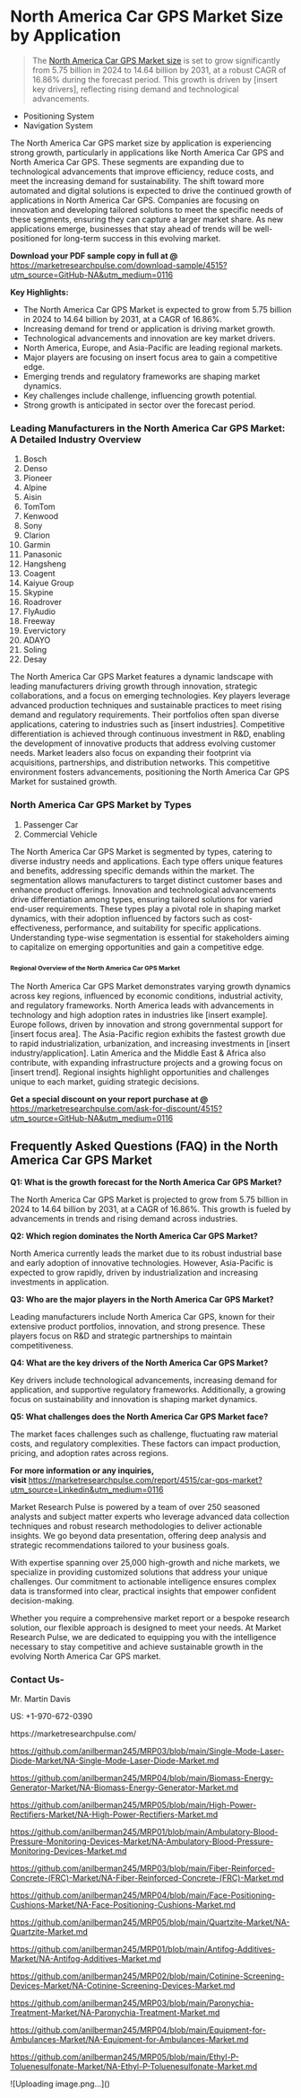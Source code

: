 <h1>North America Car GPS Market&nbsp;Size by Application</h1><blockquote><p>The <a href="https://marketresearchpulse.com/download-sample/4515?utm_source=GitHub-NA&amp;utm_medium=0116">North America Car GPS Market size</a> is set to grow significantly from 5.75 billion in 2024 to 14.64 billion by 2031, at a robust CAGR of 16.86% during the forecast period. This growth is driven by [insert key drivers], reflecting rising demand and technological advancements.</p></blockquote><ul><li>Positioning System <li> Navigation System</li></ul><p>The North America Car GPS market size by application is experiencing strong growth, particularly in applications like North America Car GPS and North America Car GPS. These segments are expanding due to technological advancements that improve efficiency, reduce costs, and meet the increasing demand for sustainability. The shift toward more automated and digital solutions is expected to drive the continued growth of applications in North America Car GPS. Companies are focusing on innovation and developing tailored solutions to meet the specific needs of these segments, ensuring they can capture a larger market share. As new applications emerge, businesses that stay ahead of trends will be well-positioned for long-term success in this evolving market.</p><p><strong>Download your PDF sample copy in full at @ </strong><a href="https://marketresearchpulse.com/download-sample/4515?utm_source=GitHub-NA&amp;utm_medium=0116">https://marketresearchpulse.com/download-sample/4515?utm_source=GitHub-NA&amp;utm_medium=0116</a></p><p><strong>Key Highlights: </strong></p><ul><li>The North America Car GPS Market is expected to grow from 5.75 billion in 2024 to 14.64 billion by 2031, at a CAGR of 16.86%.</li><li>Increasing demand for trend or application is driving market growth.</li><li>Technological advancements and innovation are key market drivers.</li><li>North America, Europe, and Asia-Pacific are leading regional markets.</li><li>Major players are focusing on insert focus area to gain a competitive edge.</li><li>Emerging trends and regulatory frameworks are shaping market dynamics.</li><li>Key challenges include challenge, influencing growth potential.</li><li>Strong growth is anticipated in sector over the forecast period.</li></ul><h3>Leading Manufacturers in the North America Car GPS Market: A Detailed Industry Overview</h3><ol><li>Bosch</li><li>Denso</li><li>Pioneer</li><li>Alpine</li><li>Aisin</li><li>TomTom</li><li>Kenwood</li><li>Sony</li><li>Clarion</li><li>Garmin</li><li>Panasonic</li><li>Hangsheng</li><li>Coagent</li><li>Kaiyue Group</li><li>Skypine</li><li>Roadrover</li><li>FlyAudio</li><li>Freeway</li><li>Evervictory</li><li>ADAYO</li><li>Soling</li><li>Desay</li></ol><div class="flex max-w-full flex-col flex-grow"><div class="min-h-8 text-message flex w-full flex-col items-end gap-2 whitespace-normal break-words [.text-message+&amp;]:mt-5" dir="auto" data-message-author-role="assistant" data-message-id="fd8432e4-4910-450d-b182-61b7bfb0a01f" data-message-model-slug="gpt-4o"><div class="flex w-full flex-col gap-1 empty:hidden first:pt-[3px]"><div class="markdown prose w-full break-words dark:prose-invert light"><p>The North America Car GPS Market features a dynamic landscape with leading manufacturers driving growth through innovation, strategic collaborations, and a focus on emerging technologies. Key players leverage advanced production techniques and sustainable practices to meet rising demand and regulatory requirements. Their portfolios often span diverse applications, catering to industries such as [insert industries]. Competitive differentiation is achieved through continuous investment in R&amp;D, enabling the development of innovative products that address evolving customer needs. Market leaders also focus on expanding their footprint via acquisitions, partnerships, and distribution networks. This competitive environment fosters advancements, positioning the North America Car GPS Market for sustained growth.</p></div></div></div></div><h3>North America Car GPS Market by Types</h3><ol><li>Passenger Car <li> Commercial Vehicle</li></ol><div class="flex max-w-full flex-col flex-grow"><div class="min-h-8 text-message flex w-full flex-col items-end gap-2 whitespace-normal break-words [.text-message+&amp;]:mt-5" dir="auto" data-message-author-role="assistant" data-message-id="084470be-0bb7-4664-bddf-5156b4f41249" data-message-model-slug="gpt-4o-mini"><div class="flex w-full flex-col gap-1 empty:hidden first:pt-[3px]"><div class="markdown prose w-full break-words dark:prose-invert light"><p>The North America Car GPS Market is segmented by types, catering to diverse industry needs and applications. Each type offers unique features and benefits, addressing specific demands within the market. The segmentation allows manufacturers to target distinct customer bases and enhance product offerings. Innovation and technological advancements drive differentiation among types, ensuring tailored solutions for varied end-user requirements. These types play a pivotal role in shaping market dynamics, with their adoption influenced by factors such as cost-effectiveness, performance, and suitability for specific applications. Understanding type-wise segmentation is essential for stakeholders aiming to capitalize on emerging opportunities and gain a competitive edge.</p></div></div></div></div><h3><span style="font-size: 11px;">Regional Overview of the North America Car GPS Market</span></h3><div class="flex max-w-full flex-col flex-grow"><div class="min-h-8 text-message flex w-full flex-col items-end gap-2 whitespace-normal break-words [.text-message+&amp;]:mt-5" dir="auto" data-message-author-role="assistant" data-message-id="e9038762-ce64-4e30-91c9-9bd413514231" data-message-model-slug="gpt-4o-mini"><div class="flex w-full flex-col gap-1 empty:hidden first:pt-[3px]"><div class="markdown prose w-full break-words dark:prose-invert light"><p>The North America Car GPS Market demonstrates varying growth dynamics across key regions, influenced by economic conditions, industrial activity, and regulatory frameworks. North America leads with advancements in technology and high adoption rates in industries like [insert example]. Europe follows, driven by innovation and strong governmental support for [insert focus area]. The Asia-Pacific region exhibits the fastest growth due to rapid industrialization, urbanization, and increasing investments in [insert industry/application]. Latin America and the Middle East &amp; Africa also contribute, with expanding infrastructure projects and a growing focus on [insert trend]. Regional insights highlight opportunities and challenges unique to each market, guiding strategic decisions.</p></div></div></div></div><p><strong>Get a special discount on your report purchase at @ </strong><a href="https://marketresearchpulse.com/ask-for-discount/4515?utm_source=GitHub-NA&amp;utm_medium=0116">https://marketresearchpulse.com/ask-for-discount/4515?utm_source=GitHub-NA&amp;utm_medium=0116</a></p><h2>Frequently Asked Questions (FAQ) in the North America Car GPS Market</h2><p><strong>Q1: What is the growth forecast for the North America Car GPS Market?</strong></p><p>The North America Car GPS Market is projected to grow from 5.75 billion in 2024 to 14.64 billion by 2031, at a CAGR of 16.86%. This growth is fueled by advancements in trends and rising demand across industries.</p><p><strong>Q2: Which region dominates the North America Car GPS Market?</strong></p><p>North America currently leads the market due to its robust industrial base and early adoption of innovative technologies. However, Asia-Pacific is expected to grow rapidly, driven by industrialization and increasing investments in application.</p><p><strong>Q3: Who are the major players in the North America Car GPS Market?</strong></p><p>Leading manufacturers include North America Car GPS, known for their extensive product portfolios, innovation, and strong presence. These players focus on R&amp;D and strategic partnerships to maintain competitiveness.</p><p><strong>Q4: What are the key drivers of the North America Car GPS Market?</strong></p><p>Key drivers include technological advancements, increasing demand for application, and supportive regulatory frameworks. Additionally, a growing focus on sustainability and innovation is shaping market dynamics.</p><p><strong>Q5: What challenges does the North America Car GPS Market face?</strong></p><p>The market faces challenges such as challenge, fluctuating raw material costs, and regulatory complexities. These factors can impact production, pricing, and adoption rates across regions.</p><p><strong>For more information or any inquiries, visit&nbsp;</strong><a href="https://marketresearchpulse.com/report/4515/car-gps-market?utm_source=Linkedin&utm_medium=0116">https://marketresearchpulse.com/report/4515/car-gps-market?utm_source=Linkedin&utm_medium=0116</a></p><p>Market Research Pulse is powered by a team of over 250 seasoned analysts and subject matter experts who leverage advanced data collection techniques and robust research methodologies to deliver actionable insights. We go beyond data presentation, offering deep analysis and strategic recommendations tailored to your business goals.</p><p>With expertise spanning over 25,000 high-growth and niche markets, we specialize in providing customized solutions that address your unique challenges. Our commitment to actionable intelligence ensures complex data is transformed into clear, practical insights that empower confident decision-making.</p><p>Whether you require a comprehensive market report or a bespoke research solution, our flexible approach is designed to meet your needs. At Market Research Pulse, we are dedicated to equipping you with the intelligence necessary to stay competitive and achieve sustainable growth in the evolving North America Car GPS market.</p><h3><strong>Contact Us-</strong></h3><p>Mr. Martin Davis</p><p>US: +1-970-672-0390</p><p>https://marketresearchpulse.com/</p><p><a href="https://github.com/anilberman245/MRP03/blob/main/Single-Mode-Laser-Diode-Market/NA-Single-Mode-Laser-Diode-Market.md">https://github.com/anilberman245/MRP03/blob/main/Single-Mode-Laser-Diode-Market/NA-Single-Mode-Laser-Diode-Market.md</a></p><p><a href="https://github.com/anilberman245/MRP04/blob/main/Biomass-Energy-Generator-Market/NA-Biomass-Energy-Generator-Market.md">https://github.com/anilberman245/MRP04/blob/main/Biomass-Energy-Generator-Market/NA-Biomass-Energy-Generator-Market.md</a></p><p><a href="https://github.com/anilberman245/MRP05/blob/main/High-Power-Rectifiers-Market/NA-High-Power-Rectifiers-Market.md">https://github.com/anilberman245/MRP05/blob/main/High-Power-Rectifiers-Market/NA-High-Power-Rectifiers-Market.md</a></p><p><a href="https://github.com/anilberman245/MRP01/blob/main/Ambulatory-Blood-Pressure-Monitoring-Devices-Market/NA-Ambulatory-Blood-Pressure-Monitoring-Devices-Market.md">https://github.com/anilberman245/MRP01/blob/main/Ambulatory-Blood-Pressure-Monitoring-Devices-Market/NA-Ambulatory-Blood-Pressure-Monitoring-Devices-Market.md</a></p><p><a href="https://github.com/anilberman245/MRP03/blob/main/Fiber-Reinforced-Concrete-(FRC)-Market/NA-Fiber-Reinforced-Concrete-(FRC)-Market.md">https://github.com/anilberman245/MRP03/blob/main/Fiber-Reinforced-Concrete-(FRC)-Market/NA-Fiber-Reinforced-Concrete-(FRC)-Market.md</a></p><p><a href="https://github.com/anilberman245/MRP04/blob/main/Face-Positioning-Cushions-Market/NA-Face-Positioning-Cushions-Market.md">https://github.com/anilberman245/MRP04/blob/main/Face-Positioning-Cushions-Market/NA-Face-Positioning-Cushions-Market.md</a></p><p><a href="https://github.com/anilberman245/MRP05/blob/main/Quartzite-Market/NA-Quartzite-Market.md">https://github.com/anilberman245/MRP05/blob/main/Quartzite-Market/NA-Quartzite-Market.md</a></p><p><a href="https://github.com/anilberman245/MRP01/blob/main/Antifog-Additives-Market/NA-Antifog-Additives-Market.md">https://github.com/anilberman245/MRP01/blob/main/Antifog-Additives-Market/NA-Antifog-Additives-Market.md</a></p><p><a href="https://github.com/anilberman245/MRP02/blob/main/Cotinine-Screening-Devices-Market/NA-Cotinine-Screening-Devices-Market.md">https://github.com/anilberman245/MRP02/blob/main/Cotinine-Screening-Devices-Market/NA-Cotinine-Screening-Devices-Market.md</a></p><p><a href="https://github.com/anilberman245/MRP03/blob/main/Paronychia-Treatment-Market/NA-Paronychia-Treatment-Market.md">https://github.com/anilberman245/MRP03/blob/main/Paronychia-Treatment-Market/NA-Paronychia-Treatment-Market.md</a></p><p><a href="https://github.com/anilberman245/MRP04/blob/main/Equipment-for-Ambulances-Market/NA-Equipment-for-Ambulances-Market.md">https://github.com/anilberman245/MRP04/blob/main/Equipment-for-Ambulances-Market/NA-Equipment-for-Ambulances-Market.md</a></p><p><a href="https://github.com/anilberman245/MRP05/blob/main/Ethyl-P-Toluenesulfonate-Market/NA-Ethyl-P-Toluenesulfonate-Market.md">https://github.com/anilberman245/MRP05/blob/main/Ethyl-P-Toluenesulfonate-Market/NA-Ethyl-P-Toluenesulfonate-Market.md</a></p>
![Uploading image.png…]()
